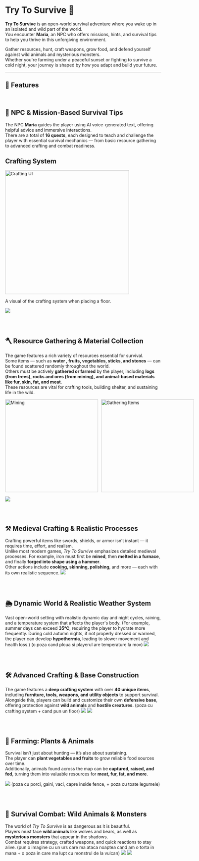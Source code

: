 # Try To Survive 🌿

**Try To Survive** is an open-world survival adventure where you wake up in an isolated and wild part of the world.  
You encounter **Maria**, an NPC who offers missions, hints, and survival tips to help you thrive in this unforgiving environment.

Gather resources, hunt, craft weapons, grow food, and defend yourself against wild animals and mysterious monsters.  
Whether you're farming under a peaceful sunset or fighting to survive a cold night, your journey is shaped by how you adapt and build your future.



---

## 🔹 Features
<br>

## 🧭 NPC  & Mission-Based Survival Tips

The NPC **Maria** guides the player using AI voice-generated text, offering helpful advice and immersive interactions.  
There are a total of **16 quests**, each designed to teach and challenge the player with essential survival mechanics — from basic resource gathering to advanced crafting and combat readiness. 

## Crafting System

<img src="C:/Users/Alex/Desktop/SurvivalGame/Images/MariaNPC.png" alt="Crafting UI" width="400">

A visual of the crafting system when placing a floor.


  ![](Images/MariaNPC.png)
##
<br>

## 🪓 Resource Gathering & Material Collection

The game features a rich variety of resources essential for survival.  
Some items — such as **water , fruits, vegetables, sticks, and stones** — can be found scattered randomly throughout the world.  
Others must be actively **gathered or farmed** by the player, including **logs (from trees), rocks and ores (from mining), and animal-based materials like fur, skin, fat, and meat**.  
These resources are vital for crafting tools, building shelter, and sustaining life in the wild.

 <div style="display: flex; gap: 10px;">
  <img src="Images/Mining.jpg" alt="Mining" width="300" height="auto"/>
  <img src="Images/GatheringItems.png" alt="Gathering Items" width="300" height="auto"/>
</div>


  ![](Images/GatheringItems.png)

##
<br>

## ⚒️ Medieval Crafting & Realistic Processes

Crafting powerful items like swords, shields, or armor isn’t instant — it requires time, effort, and realism.  
Unlike most modern games, *Try To Survive* emphasizes detailed medieval processes. For example, iron must first be **mined**, then **melted in a furnace**, and finally **forged into shape using a hammer**.  
Other actions include **cooking, skinning, polishing**, and more — each with its own realistic sequence.
![](Images/Furnace.png)

##
<br>

 ## 🌦️ Dynamic World & Realistic Weather System
Vast open-world setting with realistic dynamic day and night cycles, raining, and a temperature system that affects the player's body. (For example, summer days can exceed **35°C**, requiring the player to hydrate more frequently. During cold autumn nights, if not properly dressed or warmed, the player can develop **hypothermia**, leading to slower movement and health loss.)
 (o poza cand ploua si playerul are temperature la mov)
  ![](Images/Raining.png)
##


<br>

## 🛠️ Advanced Crafting & Base Construction

The game features a **deep crafting system** with over **40 unique items**, including **furniture, tools, weapons, and utility objects** to support survival.  
Alongside this, players can build and customize their own **defensive base**, offering protection against **wild animals** and **hostile creatures**.
(poza cu crafting system + cand pun un floor)
![](Images/Construction.png)
![](Images/CraftinSystem.png)


##
<br>

## 🌾 Farming: Plants & Animals

Survival isn’t just about hunting — it’s also about sustaining.  
The player can **plant vegetables and fruits** to grow reliable food sources over time.  
Additionally, animals found across the map can be **captured, raised, and fed**, turning them into valuable resources for **meat, fur, fat, and more**.

![](Images/FarmingAnimals.png)
(poza cu porci, gaini, vaci, capre inside fence, + poza cu toate legumele)

##
<br>  

## 🐺 Survival Combat: Wild Animals & Monsters

The world of *Try To Survive* is as dangerous as it is beautiful.  
Players must face **wild animals** like wolves and bears, as well as **mysterious monsters** that appear in the shadows.  
Combat requires strategy, crafted weapons, and quick reactions to stay alive.
(pun o imagine cu un urs care ma ataca noaptea cand am o torta in mana + o poza in care ma lupt cu monstrul de la vulcan) 
  ![](Images/BearAttack.png)
  ![](Images/Monster.png)